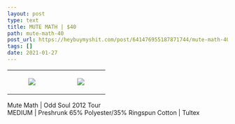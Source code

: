 ```yaml
---
layout: post
type: text
title: MUTE MATH | $40
path: mute-math-40
post_url: https://heybuymyshit.com/post/641476955187871744/mute-math-40
tags: []
date: 2021-01-27
---
```




<table style="width:100%;"><tr><td style="vertical-align:top;">
      <figure class="tmblr-full" data-orig-height="2048" data-orig-width="1365" data-orig-src="https://concertshirts.netlify.app/shirts/0249/0249-01.jpg"><img src="https://64.media.tumblr.com/af2d8b3264beb5b3fde17fcdc4ec898c/b8b147a907f360d5-bc/s540x810/3b85dc467b512870687a30173b1bc9c3b02b5e9a.jpg" data-orig-height="2048" data-orig-width="1365" data-orig-src="https://concertshirts.netlify.app/shirts/0249/0249-01.jpg"/></figure></td>
    <td style="vertical-align:top;">
      <figure class="tmblr-full" data-orig-height="2048" data-orig-width="1365" data-orig-src="https://concertshirts.netlify.app/shirts/0249/0249-02.jpg"><img src="https://64.media.tumblr.com/4eac184a93c6a14b1b790c2943e7dad7/b8b147a907f360d5-4d/s540x810/be1b96e5190bc453f731fcb42faf5295ca6a1409.jpg" data-orig-height="2048" data-orig-width="1365" data-orig-src="https://concertshirts.netlify.app/shirts/0249/0249-02.jpg"/></figure></td>
  </tr></table><p>
  Mute Math | Odd Soul 2012 Tour<br/>MEDIUM | Preshrunk 65% Polyester/35% Ringspun Cotton | Tultex
</p>
